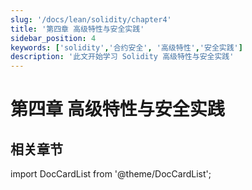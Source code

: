 ```yaml
---
slug: '/docs/lean/solidity/chapter4'
title: '第四章 高级特性与安全实践'
sidebar_position: 4
keywords: ['solidity','合约安全', '高级特性','安全实践']
description: '此文开始学习 Solidity 高级特性与安全实践'
---
```


# 第四章 高级特性与安全实践

## 相关章节

import DocCardList from '@theme/DocCardList';

<DocCardList />
